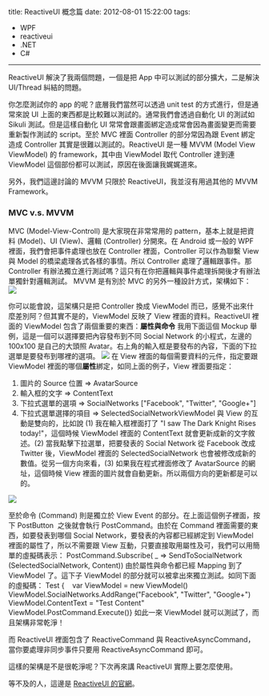 title: ReactiveUI 概念篇
date: 2012-08-01 15:22:00
tags:
- WPF
- reactiveui
- .NET
- C#
---

ReactiveUI 解決了我兩個問題，一個是把 App 中可以測試的部分擴大，二是解決 UI/Thread 糾結的問題。

你怎麼測試你的 app 的呢？底層我們當然可以透過 unit test 的方式進行，但是通常來說 UI 上面的東西都是比較難以測試的。通常我們會透過自動化 UI 的測試如 Sikuli 測試。但是這樣自動化 UI 常常會跟畫面綁定造成常會因為畫面變更而需要重新製作測試的 script。至於 MVC 裡面 Controller 的部分常因為跟 Event 綁定造成 Controller 其實是很難以測試的。ReactiveUI 是一種 MVVM (Model View ViewModel) 的 framework，其中由 ViewModel 取代 Controller 達到連 ViewModel 這個部份都可以測試，原因在後面讓我娓娓道來。

另外，我們這邊討論的 MVVM 只限於 ReactiveUI，我並沒有用過其他的 MVVM Framework。

### MVC v.s. MVVM

MVC (Model-View-Controll) 是大家現在非常常用的 pattern，基本上就是把資料 (Model)、UI (View)、邏輯 (Controller) 分開來。在 Android 或一般的 WPF 裡面，我們會把事件處理也放在 Controller 裡面，Controller 可以作為聯繫 View 與 Model 的橋梁處理各式各樣的事情。所以 Controller 處理了邏輯跟事件。那 Controller 有辦法獨立進行測試嗎？這只有在你把邏輯與事件處理拆開後才有辦法單獨針對邏輯測試。
MVVM 是有別於 MVC 的另外一種設計方式，架構如下：
[![](http://4.bp.blogspot.com/-6E7bBFIPw1c/UBcWbbSfpFI/AAAAAAAARLE/41qOIwl8ooA/s400/mvvm-reactiveui.png)](http://4.bp.blogspot.com/-6E7bBFIPw1c/UBcWbbSfpFI/AAAAAAAARLE/41qOIwl8ooA/s1600/mvvm-reactiveui.png)

你可以能會說，這架構只是把 Controller 換成 ViewModel 而已，感覺不出來什麼差別阿？但其實不是的，ViewModel 反映了 View 裡面的資料。ReactiveUI 裡面的 ViewModel 包含了兩個重要的東西：**屬性與命令**
我用下面這個 Mockup 舉例，這是一個可以選擇要把內容發布到不同 Social Network 的小程式，左邊的 100x100 是自己的大頭照 Avatar。右上角的輸入框是要發布的內容，下面的下拉選單是要發布到哪裡的選項。
[![](http://3.bp.blogspot.com/-MUvyjwGTPe0/UBjPzMevM8I/AAAAAAAARQE/1I-hRoCH1ys/s1600/hello.png)](http://3.bp.blogspot.com/-MUvyjwGTPe0/UBjPzMevM8I/AAAAAAAARQE/1I-hRoCH1ys/s1600/hello.png)
在 View 裡面的每個需要資料的元件，指定要跟 ViewModel 裡面的哪個**屬性**綁定，如同上面的例子，View 裡面要指定：

1.  圖片的 Source 位置 =&gt; AvatarSource
2.  輸入框的文字 =&gt; ContentText
3.  下拉式選單的選項 =&gt; SocialNetworks ["Facebook", "Twitter", "Google+"]
4.  下拉式選單選擇的項目 =&gt; SelectedSocialNetworkViewModel 與 View 的互動是雙向的，比如說 (1) 我在輸入框裡面打了 "I saw The Dark Knight Rises today!"，這個時候 ViewModel 裡面的 ContentText 就會更新成新的文字敘述。(2) 當我點擊下拉選單，把要發表的 Social Network 從 Facebook 改成 Twitter 後，ViewModel 裡面的 SelectedSocialNetwork 也會被修改成新的數值。從另一個方向來看，(3) 如果我在程式裡面修改了 AvatarSource 的網址，這個時候 View 裡面的圖片就會自動更新。所以兩個方向的更新都是可以的。

[![](http://4.bp.blogspot.com/-f6UtGUst598/UBpYV2LeNgI/AAAAAAAARQU/WKEoSZ7gWxI/s1600/hello2.png)](http://4.bp.blogspot.com/-f6UtGUst598/UBpYV2LeNgI/AAAAAAAARQU/WKEoSZ7gWxI/s1600/hello2.png)

至於命令 (Command) 則是獨立於 View Event 的部分。在上面這個例子裡面，按下 PostButton &nbsp;之後就會執行 PostCommand。由於在 Command 裡面需要的東西，如要發表到哪個 Social Network，要發表的內容都已經綁定到 ViewModel 裡面的屬性了，所以不需要跟 View 互動，只要直接取用屬性及可，我們可以用簡單的虛擬碼表示：
PostCommand.Subscribe( _ =&gt;&nbsp;SendToSocialNetwork (SelectedSocialNetwork, Content))
由於屬性與命令都已經 Mapping 到了 ViewModel 了。這下子 ViewModel 的部分就可以被拿出來獨立測試。如同下面的虛擬碼：
Test {&nbsp; &nbsp; var ViewModel = new ViewModel()&nbsp; &nbsp; ViewModel.SocialNetworks.AddRange("Facebook", "Twitter", "Google+")&nbsp; &nbsp; ViewModel.ContentText = "Test Content"&nbsp; &nbsp; ViewModel.PostCommand.Execute()}
如此一來 ViewModel 就可以測試了，而且架構非常乾淨！

而 ReactiveUI 裡面包含了 ReactiveCommand 與 ReactiveAsyncCommand，當你要處理非同步事件只要用 ReactiveAsyncCommand 即可。

這樣的架構是不是很乾淨呢？下次再來講 ReactiveUI 實際上要怎麼使用。

等不及的人，這邊是 [ReactiveUI 的官網](http://www.reactiveui.net/)。